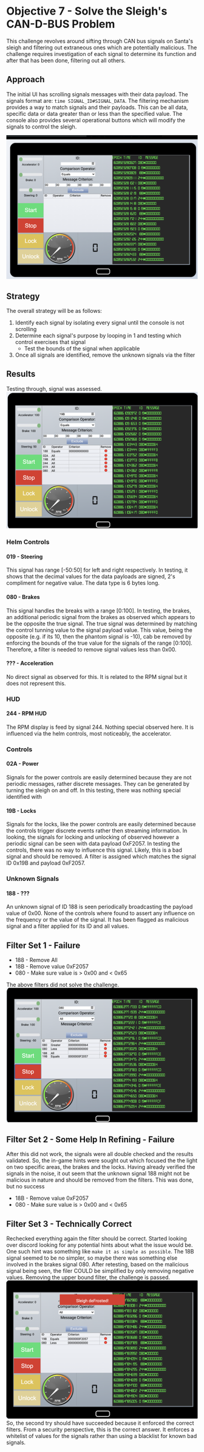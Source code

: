 # Objective 7 - Solve the Sleigh's CAN-D-BUS Problem
This challenge revolves around sifting through CAN bus signals on Santa's sleigh and filtering out extraneous ones which are potentially malicious. The challenge requires investigation of each signal to determine its function and after that has been done, filtering out all others.
## Approach
The initial UI has scrolling signals messages with their data payload. The signals format are: `time SIGNAL_ID#SIGNAL_DATA`. The filtering mechanism provides a way to match signals and their payloads. This can be all data, specific data or data greater than or less than the specified value. The console also provides several operational buttons which will modify the signals to control the sleigh.

![Console](img/main_console.png)

## Strategy
The overall strategy will be as follows:
1. Identify each signal by isolating every signal until the console is not scrolling
2. Determine each signal's purpose by looping in 1 and testing which control exercises that signal
    * Test the bounds of the signal when applicable
3. Once all signals are identified, remove the unknown signals via the filter

## Results
Testing through, signal was assessed.
![Testing](img/testing_signals.png)
### Helm Controls
#### 019 - Steering
This signal has range [-50:50] for left and right respectively. In testing, it shows that the decimal values for the data payloads are signed, 2's compliment for negative value. The data type is 6 bytes long.
#### 080 - Brakes
This signal handles the breaks with a range [0:100]. In testing, the brakes, an additional periodic signal from the brakes as observed which appears to be the opposite the true signal. The true signal was determined by matching the control tunning value to the signal payload value. This value, being the opposite (e.g. if its 10, then the phantom signal is -10), cab be removed by enforcing the bounds of the true value for the signals of the range [0:100]. Therefore, a filter is needed to remove signal values less than 0x00.
#### ??? - Acceleration 
No direct signal as observed for this. It is related to the RPM signal but it does not represent this.
### HUD
#### 244 - RPM HUD
The RPM display is feed by signal 244. Nothing special observed here. It is influenced via the helm controls, most noticeably, the accelerator.
### Controls
#### 02A - Power
Signals for the power controls are easily determined because they are not periodic messages, rather discrete messages. They can be generated by turning the sleigh on and off. In this testing, there was nothing special identified with 
#### 19B - Locks
Signals for the locks, like the power controls are easily determined because the controls trigger discrete events rather then streaming information. In looking, the signals for locking and unlocking of observed however a periodic signal can be seen with data payload 0xF2057. In testing the controls, there was no way to influence this signal. Likely, this is a bad signal and should be removed. A filter is assigned which matches the signal ID 0x19B and payload 0xF2057.
### Unknown Signals
#### 188 - ???
An unknown signal of ID 188 is seen periodically broadcasting the payload value of 0x00. None of the controls where found to assert any influence on the frequency or the value of the signal. It has been flagged as malicious signal and a filter applied for its ID and all values.
## Filter Set 1 - Failure
* 188 - Remove All
* 18B - Remove value 0xF2057
* 080 - Make sure value is > 0x00 and < 0x65

The above filters did not solve the challenge.
![Failure 1](img/filter1_failed.png)
## Filter Set 2 - Some Help In Refining - Failure
After this did not work, the signals were all double checked and the results validated. So, the in-game hints were sought out which focused the the light on two specific areas, the brakes and the locks. Having already verified the signals in the noise, it out seem that the unknown signal 188 might not be malicious in nature and should be removed from the filters. This was done, but no success
* 18B - Remove value 0xF2057
* 080 - Make sure value is > 0x00 and < 0x65
## Filter Set 3 - Technically Correct
Rechecked everything again the filter should be correct. Started looking over discord looking for any potential hints about what the issue would be. One such hint was something like `make it as simple as possible`. The 18B signal seemed to be no simpler, so maybe there was something else involved in the brakes signal 080. After retesting, based on the malicious signal being seen, the filer COULD be simplified by only removing negative values. Removing the upper bound filter, the challenge is passed.
![success](img/success.png)
So, the second try should have succeeded because it enforced the correct filters. From a security perspective, this is the correct answer. It enforces a whitelist of values for the signals rather than using a blacklist for known bad signals.